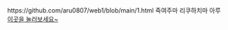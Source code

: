 <!DOCTYPE html>https://github.com/aru0807/web1/blob/main/1.html
<html>
<head>
  <title>정말 멋쟁이적인 문서</title>
  <meta charset="utf-8">
</head>
<body>
  죽여주마 리쿠하치마 아루 <a href="https://school.use.go.kr/hcu-m/M01" target="_blank">이곳을 눌러보세요~</a>
</body>
